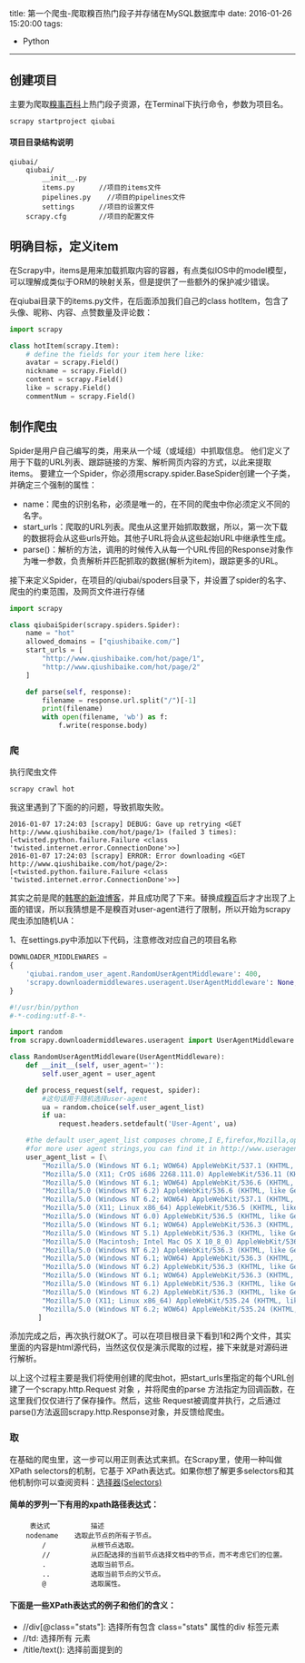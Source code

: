 title: 第一个爬虫-爬取糗百热门段子并存储在MySQL数据库中
date: 2016-01-26 15:20:00
tags:
- Python
---


## 创建项目
主要为爬取[糗事百科](http://www.qiushibaike.com/)上热门段子资源，在Terminal下执行命令，参数为项目名。

```
scrapy startproject qiubai
```
#### 项目目录结构说明

```
qiubai/
	qiubai/
		__init__.py
		items.py	  //项目的items文件
		pipelines.py  	//项目的pipelines文件
		settings	  //项目的设置文件
	scrapy.cfg		  //项目的配置文件
```

## 明确目标，定义item
在Scrapy中，items是用来加载抓取内容的容器，有点类似IOS中的model模型，可以理解成类似于ORM的映射关系，但是提供了一些额外的保护减少错误。

在qiubai目录下的items.py文件，在后面添加我们自己的class hotItem，包含了头像、昵称、内容、点赞数量及评论数：

```python
import scrapy

class hotItem(scrapy.Item):
    # define the fields for your item here like:
    avatar = scrapy.Field()
    nickname = scrapy.Field()
    content = scrapy.Field()
    like = scrapy.Field()
    commentNum = scrapy.Field()
```

<!-- more -->

## 制作爬虫
Spider是用户自己编写的类，用来从一个域（或域组）中抓取信息。
他们定义了用于下载的URL列表、跟踪链接的方案、解析网页内容的方式，以此来提取items。
要建立一个Spider，你必须用scrapy.spider.BaseSpider创建一个子类，并确定三个强制的属性：

* name：爬虫的识别名称，必须是唯一的，在不同的爬虫中你必须定义不同的名字。
* start_urls：爬取的URL列表。爬虫从这里开始抓取数据，所以，第一次下载的数据将会从这些urls开始。其他子URL将会从这些起始URL中继承性生成。
* parse()：解析的方法，调用的时候传入从每一个URL传回的Response对象作为唯一参数，负责解析并匹配抓取的数据(解析为item)，跟踪更多的URL。

接下来定义Spider，在项目的/qiubai/spoders目录下，并设置了spider的名字、爬虫的约束范围，及网页文件进行存储

```python
import scrapy

class qiubaiSpider(scrapy.spiders.Spider):
    name = "hot"
    allowed_domains = ["qiushibaike.com/"]
    start_urls = [
        "http://www.qiushibaike.com/hot/page/1",
        "http://www.qiushibaike.com/hot/page/2"
    ]

    def parse(self, response):
        filename = response.url.split("/")[-1]
        print(filename)
        with open(filename, 'wb') as f:
            f.write(response.body)
```

### 爬
执行爬虫文件

```
scrapy crawl hot
```
我这里遇到了下面的的问题，导致抓取失败。

```
2016-01-07 17:24:03 [scrapy] DEBUG: Gave up retrying <GET http://www.qiushibaike.com/hot/page/1> (failed 3 times): [<twisted.python.failure.Failure <class 'twisted.internet.error.ConnectionDone'>>]
2016-01-07 17:24:03 [scrapy] ERROR: Error downloading <GET http://www.qiushibaike.com/hot/page/2>: [<twisted.python.failure.Failure <class 'twisted.internet.error.ConnectionDone'>>]
```
其实之前是爬的[韩寒的新浪博客](http://blog.sina.com.cn/s/articlelist_1191258123_0_1.html)，并且成功爬了下来。替换成[糗百](http://www.qiushibaike.com/)后才才出现了上面的错误，所以我猜想是不是糗百对user-agent进行了限制，所以开始为scrapy爬虫添加随机UA：

1、在settings.py中添加以下代码，注意修改对应自己的项目名称
	
```python
DOWNLOADER_MIDDLEWARES = 
{
	'qiubai.random_user_agent.RandomUserAgentMiddleware': 400,
	'scrapy.downloadermiddlewares.useragent.UserAgentMiddleware': None,
}
```

```python
#!/usr/bin/python
#-*-coding:utf-8-*-

import random
from scrapy.downloadermiddlewares.useragent import UserAgentMiddleware

class RandomUserAgentMiddleware(UserAgentMiddleware):
    def __init__(self, user_agent=''):
        self.user_agent = user_agent

    def process_request(self, request, spider):
        #这句话用于随机选择user-agent
        ua = random.choice(self.user_agent_list)
        if ua:
            request.headers.setdefault('User-Agent', ua)

    #the default user_agent_list composes chrome,I E,firefox,Mozilla,opera,netscape
    #for more user agent strings,you can find it in http://www.useragentstring.com/pages/useragentstring.php
    user_agent_list = [\
        "Mozilla/5.0 (Windows NT 6.1; WOW64) AppleWebKit/537.1 (KHTML, like Gecko) Chrome/22.0.1207.1 Safari/537.1"\
        "Mozilla/5.0 (X11; CrOS i686 2268.111.0) AppleWebKit/536.11 (KHTML, like Gecko) Chrome/20.0.1132.57 Safari/536.11",\
        "Mozilla/5.0 (Windows NT 6.1; WOW64) AppleWebKit/536.6 (KHTML, like Gecko) Chrome/20.0.1092.0 Safari/536.6",\
        "Mozilla/5.0 (Windows NT 6.2) AppleWebKit/536.6 (KHTML, like Gecko) Chrome/20.0.1090.0 Safari/536.6",\
        "Mozilla/5.0 (Windows NT 6.2; WOW64) AppleWebKit/537.1 (KHTML, like Gecko) Chrome/19.77.34.5 Safari/537.1",\
        "Mozilla/5.0 (X11; Linux x86_64) AppleWebKit/536.5 (KHTML, like Gecko) Chrome/19.0.1084.9 Safari/536.5",\
        "Mozilla/5.0 (Windows NT 6.0) AppleWebKit/536.5 (KHTML, like Gecko) Chrome/19.0.1084.36 Safari/536.5",\
        "Mozilla/5.0 (Windows NT 6.1; WOW64) AppleWebKit/536.3 (KHTML, like Gecko) Chrome/19.0.1063.0 Safari/536.3",\
        "Mozilla/5.0 (Windows NT 5.1) AppleWebKit/536.3 (KHTML, like Gecko) Chrome/19.0.1063.0 Safari/536.3",\
        "Mozilla/5.0 (Macintosh; Intel Mac OS X 10_8_0) AppleWebKit/536.3 (KHTML, like Gecko) Chrome/19.0.1063.0 Safari/536.3",\
        "Mozilla/5.0 (Windows NT 6.2) AppleWebKit/536.3 (KHTML, like Gecko) Chrome/19.0.1062.0 Safari/536.3",\
        "Mozilla/5.0 (Windows NT 6.1; WOW64) AppleWebKit/536.3 (KHTML, like Gecko) Chrome/19.0.1062.0 Safari/536.3",\
        "Mozilla/5.0 (Windows NT 6.2) AppleWebKit/536.3 (KHTML, like Gecko) Chrome/19.0.1061.1 Safari/536.3",\
        "Mozilla/5.0 (Windows NT 6.1; WOW64) AppleWebKit/536.3 (KHTML, like Gecko) Chrome/19.0.1061.1 Safari/536.3",\
        "Mozilla/5.0 (Windows NT 6.1) AppleWebKit/536.3 (KHTML, like Gecko) Chrome/19.0.1061.1 Safari/536.3",\
        "Mozilla/5.0 (Windows NT 6.2) AppleWebKit/536.3 (KHTML, like Gecko) Chrome/19.0.1061.0 Safari/536.3",\
        "Mozilla/5.0 (X11; Linux x86_64) AppleWebKit/535.24 (KHTML, like Gecko) Chrome/19.0.1055.1 Safari/535.24",\
        "Mozilla/5.0 (Windows NT 6.2; WOW64) AppleWebKit/535.24 (KHTML, like Gecko) Chrome/19.0.1055.1 Safari/535.24"
       ]
```
添加完成之后，再次执行就OK了。可以在项目根目录下看到1和2两个文件，其实里面的内容是html源代码，当然这仅仅是演示爬取的过程，接下来就是对源码进行解析。

以上这个过程主要是我们将使用创建的爬虫hot，把start_urls里指定的每个URL创建了一个scrapy.http.Request 对象 ，并将爬虫的parse 方法指定为回调函数，在这里我们仅仅进行了保存操作。然后，这些 Request被调度并执行，之后通过parse()方法返回scrapy.http.Response对象，并反馈给爬虫。

### 取
在基础的爬虫里，这一步可以用正则表达式来抓。在Scrapy里，使用一种叫做 XPath selectors的机制，它基于 XPath表达式。如果你想了解更多selectors和其他机制你可以查阅资料：[选择器(Selectors)](http://scrapy-chs.readthedocs.org/zh_CN/latest/topics/selectors.html)

#### 简单的罗列一下有用的xpath路径表达式：
```
     表达式	      描述
	nodename	选取此节点的所有子节点。
		/			从根节点选取。
		// 			从匹配选择的当前节点选择文档中的节点，而不考虑它们的位置。
		.			选取当前节点。
		..			选取当前节点的父节点。
		@			选取属性。
```

#### 下面是一些XPath表达式的例子和他们的含义：
* //div[@class="stats"]: 选择所有包含 class="stats" 属性的div 标签元素
* //td: 选择所有 <td> 元素
*  /title/text(): 选择前面提到的<title> 元素下面的文本内容

接下来我们将对应的源码标签解析，并将对象保存在items列表中，对象保存段子的作者昵称头像等内容，我们主要解析的就是下面这段内容：

![Alt text](/assets/blogImg/qiubai_1.png)

修改我们的Spider中的解析逻辑：
```python
import scrapy
from scrapy.selector import Selector  
from qiubai.items import hotItem

class qiubaiSpider(scrapy.spiders.Spider):
    name = "hot"
    allowed_domains = ["qiushibaike.com/"]
    start_urls = [
        "http://www.qiushibaike.com/hot/page/1",
        "http://www.qiushibaike.com/hot/page/2"
    ]

    def parse(self, response):
        sel = Selector(response) 
        sites = sel.xpath('//div[@class="article block untagged mb15"]')
        items = []
        for site in sites:
            item = hotItem()
            userSites = site.xpath('div[@class="author clearfix"]//a')
            # 有些时候此标签并不一定存在，需要进行判断
            if userSites:
                item["avatar"] = userSites[0].xpath('img/@src').extract()
                item["nickname"] = userSites[1].xpath('h2/text()').extract()
            item["content"] = site.xpath('div[@class="content"]/text()').extract()
            num = site.xpath('div[@class="stats"]//i')
            item["like"] = num[0].xpath("text()").extract()
            item["commentNum"] = num[1].xpath("text()").extract()
            items.append(item)
        return items 
```       

## 存储爬取的内容
保存信息的最简单的方法是通过[Feed exports](http://scrapy-chs.readthedocs.org/zh_CN/latest/topics/feed-exports.html)，主要有四种数据格式：JSON，JSON lines，CSV，XML。
我们将结果用最常用的JSON导出，命令如下：

-o 后面是导出文件名，-t 后面是导出类型。

``` 
scrapy crawl hot -o items.json -t json  
``` 
此时就可以在项目跟目录下看到items.json文件，可以使用文本编辑器查看了。当然我们更多的时候还是希望保存到[MySQL](http://www.mysql.com/)中便于使用，这时候就需要使用到pipelines.py文件了。

当然还需要修改setting.py这个文件：将下面这句话加进去

``` 
ITEM_PIPELINES=['fjsen.pipelines.QiubaiPipeline']
``` 

并且修改在pipelines.py文件，修改对应的数据库账户密码，建议制定为utf8编码，否则会出现乱码。并且推荐使用这种方法进行数据插入，写sql语句出错太难调了。

``` python
from scrapy import log
from twisted.enterprise import adbapi
import MySQLdb
import MySQLdb.cursors

class QiubaiPipeline(object):
  
    def __init__(self):
        self.dbpool = adbapi.ConnectionPool('MySQLdb', db='qiubaiDB',
                user='root', passwd='111111', cursorclass = MySQLdb.cursors.DictCursor,
                charset='utf8', use_unicode=True)
  
    def process_item(self, item, spider):
        # run db query in thread pool
        query = self.dbpool.runInteraction(self._conditional_insert, item)
        query.addErrback(self.handle_error)
        return item
  
    def _conditional_insert(self, tx, item):
        # create record if doesn't exist.
        # all this block run on it's own thread
        isExist =tx.execute('select *from information_schema.tables where table_name = "hot"')
        if isExist:
            sql = "INSERT INTO hot(hot_avatar, hot_nickname, hot_content, hot_like, hot_commentNum) VALUES (%s, %s, %s, %s, %s)"
            avatar = item["avatar"]
            param = ""
            # 需要判断头像昵称是否真的存在，当然这个判断条件写的比较简单
            if avatar:
                param = (item['avatar'][0], item["nickname"][0], item['content'][0], int(item['like'][0]), int(item['commentNum'][0]))
            else:
                param = ("", "", item['content'][0], int(item['like'][0]), int(item['commentNum'][0]))
            tx.execute(sql, param)
        else:
            # 如果表不存在则创建
            tx.execute('create table hot(hot_id INT AUTO_INCREMENT PRIMARY KEY, hot_avatar VARCHAR(100) , hot_nickname VARCHAR(100) , hot_content text NOT NULL, hot_like INT NOT NULL,hot_commentNum INT NOT NULL) DEFAULT CHARSET=utf8')
  
    def handle_error(self, e):
        log.err(e)
``` 

接着，执行爬虫命令后查看数据库就可以了，在此之前确保你的[MySQL](http://www.mysql.com/)服务是启动的：

![Alt text](/assets/blogImg/qiubai_2.png)